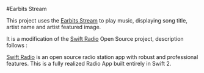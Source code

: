 #Earbits Stream

This project uses the [Earbits Stream](http://www.earbits.com/) to play music, displaying song title, artist name and artist featured image.

It is a modification of the [Swift Radio](https://github.com/swiftcodex/Swift-Radio-Pro) Open Source project, description follows :

[Swift Radio](https://github.com/swiftcodex/Swift-Radio-Pro) is an open source radio station app with robust and professional features. This is a fully realized Radio App built entirely in Swift 2. 

